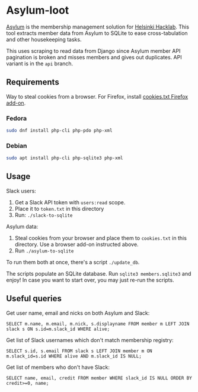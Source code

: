 # Asylum-loot

[Asylum](https://github.com/HelsinkiHacklab/asylum) is the membership
management solution for [Helsinki Hacklab](https://helsinki.hacklab.fi/).
This tool extracts member data from Asylum to SQLite to ease
cross-tabulation and other housekeeping tasks.

This uses scraping to read data from Django since Asylum member API
pagination is broken and misses members and gives out duplicates. API
variant is in the `api` branch.

## Requirements

Way to steal cookies from a browser. For Firefox, install
[cookies.txt Firefox add-on](https://addons.mozilla.org/fi/firefox/addon/cookies-txt).

### Fedora

```sh
sudo dnf install php-cli php-pdo php-xml
```

### Debian

```sh
sudo apt install php-cli php-sqlite3 php-xml
```

## Usage

Slack users:

1. Get a Slack API token with `users:read` scope.
2. Place it to `token.txt` in this directory
2. Run: `./slack-to-sqlite`

Asylum data:

1. Steal cookies from your browser and place them to `cookies.txt`
in this directory. Use a browser add-on instructed above.
2. Run `./asylum-to-sqlite`

To run them both at once, there's a script `./update_db`.

The scripts populate an SQLite database. Run `sqlite3 members.sqlite3`
and enjoy! In case you want to start over, you may just re-run the
scripts.

## Useful queries

Get user name, email and nicks on both Asylum and Slack:

```sqlite
SELECT m.name, m.email, m.nick, s.displayname FROM member m LEFT JOIN slack s ON s.id=m.slack_id WHERE alive;
```

Get list of Slack usernames which don't match membership registry:

```sqlite
SELECT s.id, s.email FROM slack s LEFT JOIN member m ON m.slack_id=s.id WHERE alive AND m.slack_id IS NULL;
```

Get list of members who don't have Slack:

```sqlite
SELECT name, email, credit FROM member WHERE slack_id IS NULL ORDER BY credit>=0, name;
```
